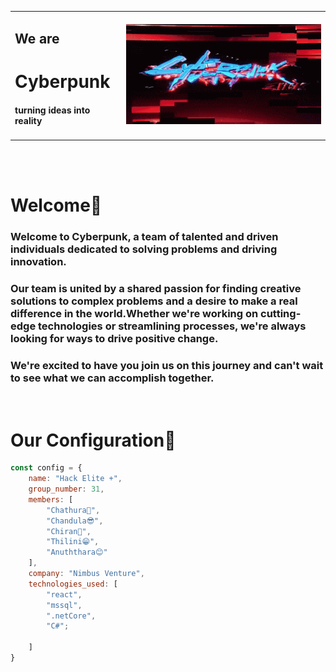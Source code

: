 <table align="center">
    <tr>
        <td>
            <span align="start">
                <h2>We are</h2>
                <h1><b>Cyberpunk<b></h1>
                <h4>turning ideas into reality</h4>
            </span>
        </td>
        <td>
            <img src="https://github.com/Team-Cyberpunk/.github/blob/main/cyber-punk-2077.gif?raw=true" width=400>
        </td>
    </tr>
</table>

<br/>
<br/>

# **Welcome🙏**

### Welcome to Cyberpunk, a team of talented and driven individuals dedicated to solving problems and driving innovation. 

### Our team is united by a shared passion for finding creative solutions to complex problems and a desire to make a real difference in the world.Whether we're working on cutting-edge technologies or streamlining processes, we're always looking for ways to drive positive change. 

### We're excited to have you join us on this journey and can't wait to see what we can accomplish together. 

<br/>

# **Our Configuration🧩**

```javascript
const config = {
    name: "Hack Elite +",
    group_number: 31,
    members: [
        "Chathura🤗",
        "Chandula😎",
        "Chiran🤪",
        "Thilini😁",
        "Anuththara😊"
    ],
    company: "Nimbus Venture",
    technologies_used: [
        "react",
        "mssql",
        ".netCore",
        "C#";
   
    ]
}

